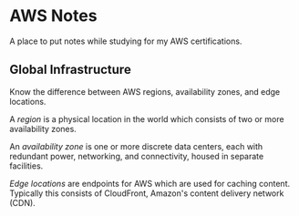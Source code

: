 # AWS Notes

A place to put notes while studying for my AWS certifications.

## Global Infrastructure

Know the difference between AWS regions, availability zones, and edge locations.

A _region_ is a physical location in the world which consists of two or more availability zones.

An _availability zone_ is one or more discrete data centers, each with redundant power, networking, and connectivity, housed in separate facilities.

_Edge locations_ are endpoints for AWS which are used for caching content. Typically this consists of CloudFront, Amazon's content delivery network (CDN).
